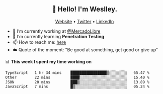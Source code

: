 <h2 align="center">👋 Hello! I'm Weslley.</h2>
<p align="center">
  <a href="http://weslleyneri.com.br">Website</a> •
  <a href="https://twitter.com/Weslley_Neri">Twitter</a> •
  <a href="https://www.linkedin.com/in/weslley-neri-3658908b">LinkedIn</a>
</p>


- 🔭 I’m currently working at [@MercadoLibre](https://github.com/mercadolibre)
- 🌱 I’m currently learning **Penetration Testing**
- 📫 How to reach me: [here](mailto:weslley39@gmail.com)
- ☁️ Quote of the moment: "Be good at something, get good or give up"

📊 **This week I spent my time working on**
<!--START_SECTION:waka-->

```txt
TypeScript   1 hr 34 mins    ████████████████▒░░░░░░░░   65.47 %
Other        22 mins         ████░░░░░░░░░░░░░░░░░░░░░   15.40 %
JSON         20 mins         ███▒░░░░░░░░░░░░░░░░░░░░░   13.89 %
JavaScript   7 mins          █▒░░░░░░░░░░░░░░░░░░░░░░░   05.24 %
```

<!--END_SECTION:waka-->

<!-- Inspired by https://github.com/gruselhaus/gruselhaus -->